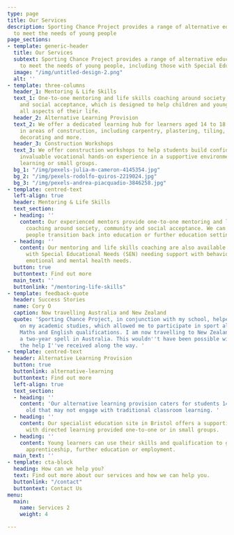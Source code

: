 ```yaml
---
type: page
title: Our Services
description: Sporting Chance Project provides a range of alternative education services
  to meet the needs of young people
page_sections:
- template: generic-header
  title: Our Services
  subtext: Sporting Chance Project provides a range of alternative education services
    to meet the needs of young people, including those with Special Educational Needs
  image: "/img/untitled-design-2.png"
  alt: ''
- template: three-columns
  header_1: Mentoring & Life Skills
  text_1: One-to-one mentoring and life skills coaching around society, community
    and social acceptance, which is designed to help children and young people manage
    all aspects of their life.
  header_2: Alternative Learning Provision
  text_2: We offer a dedicated learning hub for learners aged 14 to 18 to gain skills
    in areas of construction, including carpentry, plastering, tiling, bricklaying,
    decorating and more.
  header_3: Construction Workshops
  text_3: We offer construction workshops to help students build confidence by gaining
    invaluable vocational hands-on experience in a supportive environment with directed
    learning or small groups.
  bg_1: "/img/pexels-julia-m-cameron-4145354.jpg"
  bg_2: "/img/pexels-rodolfo-quiros-2219024.jpg"
  bg_3: "/img/pexels-andrea-piacquadio-3846258.jpg"
- template: centred-text
  left-align: true
  header: Mentoring & Life Skills
  text_section:
  - heading: ''
    content: Our experienced mentors provide one-to-one mentoring and life skills
      coaching around society, community and social acceptance. We can help young
      people transition back into education or further education settings.
  - heading: ''
    content: Our mentoring and life skills coaching are also available for young people
      with Special Educational Needs (SEN) needing support with behaviour, social,
      emotional and mental health needs.
  button: true
  buttontext: Find out more
  main_text: ''
  buttonlink: "/mentoring-life-skills"
- template: feedback-quote
  header: Success Stories
  name: Cory O
  caption: Now travelling Australia and New Zealand
  quote: 'Sporting Chance Project, in conjunction with my school, helped me to focus
    on my academic studies, which allowed me to participate in sport alongside my
    Maths and English qualifications. I am now travelling to New Zealand following
    a two-year spell in Australia. This wouldn''t have been possible without all of
    the help I''ve received along the way. '
- template: centred-text
  header: Alternative Learning Provision
  button: true
  buttonlink: alternative-learning
  buttontext: Find out more
  left-align: true
  text_section:
  - heading: ''
    content: 'Our alternative learning provision caters for students 14 to 18 years
      old that may not engage with traditional classroom learning. '
  - heading: ''
    content: Our specialist education site in Bristol offers a supportive environment
      with directed learning provided one-to-one or in small groups.
  - heading: ''
    content: Young learners can use their skills and qualification to go on to an
      apprenticeship, further education or employment.
  main_text: ''
- template: cta-block
  heading: How can we help you?
  text: Find out more about our services and how we can help you.
  buttonlink: "/contact"
  buttontext: Contact Us
menu:
  main:
    name: Services 2
    weight: 4

---
```

